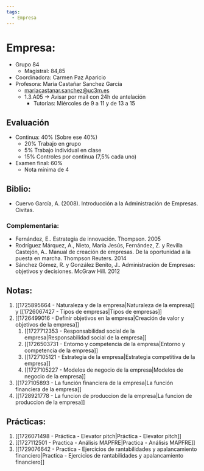 ```yaml
---
tags:
  - Empresa
---
```

# Empresa:
+ Grupo 84
	+ Magistral: 84,85
+ Coordinadora: Carmen Paz Aparicio
+ Profesora: María Castañar Sanchez García
	+ mariacastanar.sanchez@uc3m.es
	+ 1.3.A05 → Avisar por mail con 24h de antelación
		+ Tutorías: Miércoles de 9 a 11 y de 13 a 15

## Evaluación
+ Continua: 40%
	(Sobre ese 40%)
	+ 20% Trabajo en grupo
	+ 5% Trabajo individual en clase
	+ 15% Controles por continua (7,5% cada uno)
+ Examen final: 60%
	+ Nota mínima de 4

## Biblio: 
+  Cuervo García, A. (2008). Introducción a la Administración de Empresas. Civitas.
### Complementaria: 
- Fernández, E.. Estrategia de innovación. Thompson. 2005
- Rodríguez Márquez, A., Nieto, María Jesús, Fernández, Z. y Revilla Castejón, A.. Manual de creación de empresas. De la oportunidad a la puesta en marcha. Thompson Reuters. 2014
- Sánchez Gómez, R. y González Benito, J.. Administración de Empresas: objetivos y decisiones. McGraw Hill. 2012
## Notas: 
1.  [[1725895664 - Naturaleza y de la empresa|Naturaleza de la empresa]] y [[1726067427 - Tipos de empresas|Tipos de empresas]] 
2. [[1726499016 - Definir objetivos en la empresa|Creación de valor y objetivos de la empresa]]
	1. [[1727712353 - Responsabilidad social de la empresa|Responsabilidad social de la empresa]]
	2. [[1726503731 - Entorno y competencia de la empresa|Entorno y competencia de la empresa]]
	3. [[1727105121 - Estrategia de la empresa|Estrategia competitiva de la empresa]]
	4. [[1727105227 - Modelos de negocio de la empresa|Modelos de negocio de la empresa]]
3. [[1727105893 - La función financiera de la empresa|La función financiera de la empresa]]
4. [[1728921778 - La funcion de produccion de la empresa|La funcion de produccion de la empresa]]
## Prácticas:
1. [[1726071498 - Práctica - Elevator pitch|Práctica - Elevator pitch]]
2. [[1727112501 - Practica - Análisis MAPFRE|Practica - Análisis MAPFRE]]
3. [[1729076642 - Practica - Ejercicios de rantabilidades y apalancamiento financiero|Practica - Ejercicios de rantabilidades y apalancamiento financiero]]

